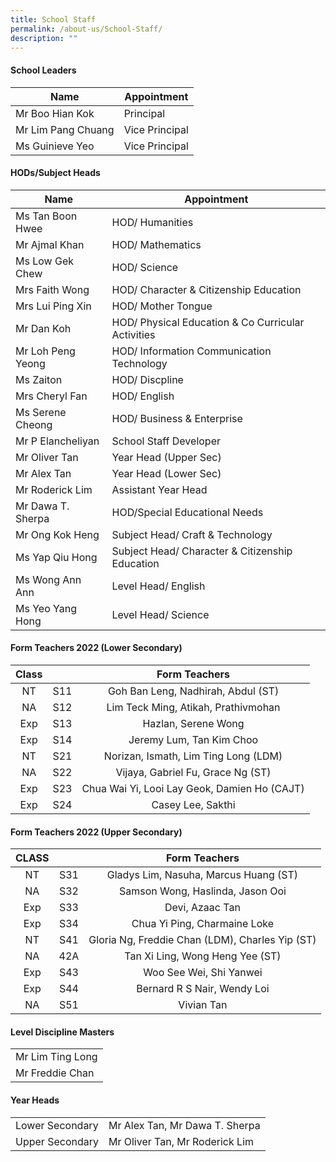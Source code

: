 ```yaml
---
title: School Staff
permalink: /about-us/School-Staff/
description: ""
---
```

#### School Leaders

| Name               | Appointment     |
|--------------------|-----------------|
| Mr Boo Hian Kok    | Principal       |
| Mr Lim Pang Chuang | Vice Principal  |
| Ms Guinieve Yeo    | Vice Principal  |

#### HODs/Subject Heads

| Name               | Appointment                                        |
|--------------------|----------------------------------------------------|
| Ms Tan Boon Hwee   | HOD/ Humanities                                    |
| Mr Ajmal Khan      | HOD/ Mathematics                                   |
| Ms Low Gek Chew    | HOD/ Science                                       |
| Mrs Faith Wong     | HOD/ Character & Citizenship Education             |
| Mrs Lui Ping Xin   | HOD/ Mother Tongue                                 |
| Mr Dan Koh         | HOD/ Physical Education & Co Curricular Activities |
| Mr Loh Peng Yeong  | HOD/ Information Communication Technology          |
| Ms Zaiton          | HOD/ Discpline                                     |
| Mrs Cheryl Fan     | HOD/ English                                       |
| Ms Serene Cheong   | HOD/ Business & Enterprise                         |
| Mr P Elancheliyan  | School Staff Developer                             |
| Mr  Oliver Tan     | Year Head (Upper Sec)                              |
| Mr Alex Tan        | Year Head (Lower Sec)                              |
| Mr Roderick Lim    | Assistant Year Head                                ||                   |                                                 |||
| Mr Dawa T. Sherpa | HOD/Special Educational Needs                   |
| Mr Ong Kok Heng   | Subject Head/ Craft & Technology                |
| Ms Yap Qiu Hong   | Subject Head/ Character & Citizenship Education |
| Ms Wong Ann Ann   | Level Head/ English                             |
| Ms Yeo Yang Hong  | Level Head/ Science                             |

#### Form Teachers 2022 (Lower Secondary)

| Class   |        |                  Form Teachers                  |
|:-------:|:------:|:-----------------------------------------------:|
|    NT   |  S11   |         Goh Ban Leng, Nadhirah, Abdul (ST)        |
|    NA   |  S12   |        Lim Teck Ming, Atikah,  Prathivmohan       |
|   Exp   |   S13  | Hazlan,                 Serene Wong              |
|    Exp  |   S14  |             Jeremy Lum,  Tan Kim Choo              |
|    NT   |   S21  |         Norizan, Ismath, Lim Ting Long (LDM)      |
|    NA   |    S22 |         Vijaya, Gabriel Fu, Grace Ng (ST)          |
|   Exp   |    S23 |     Chua Wai Yi, Looi Lay Geok, Damien Ho (CAJT)  |
|   Exp   |   S24  |                  Casey Lee, Sakthi               |

#### Form Teachers 2022 (Upper Secondary)

| CLASS |        |                   Form Teachers                  |
|:-----:|:------:|:------------------------------------------------:|
|   NT  |   S31  |       Gladys Lim,  Nasuha,  Marcus Huang (ST)      |
|   NA  |   S32  |         Samson Wong,  Haslinda,  Jason Ooi         |
|   Exp |   S33  |                 Devi, Azaac Tan                   |
|  Exp  |   S34  |           Chua Yi Ping,  Charmaine Loke           |
|   NT  |   S41  |  Gloria Ng,  Freddie Chan (LDM),  Charles Yip (ST) |
|   NA  |   42A  |          Tan Xi Ling,  Wong Heng Yee (ST)         |
|   Exp |   S43  |               Woo See Wei, Shi Yanwei             |
|   Exp |   S44  |            Bernard R S Nair,  Wendy Loi           |
|   NA  |   S51  |                     Vivian Tan                   |

#### Level Discipline Masters

|                  |
|-|
| Mr Lim Ting Long |
| Mr Freddie Chan  |

#### Year Heads

|                 |                                 |
|-|-|
| Lower Secondary | Mr Alex Tan,  Mr Dawa T. Sherpa  |
| Upper Secondary |  Mr Oliver Tan,  Mr Roderick Lim |

